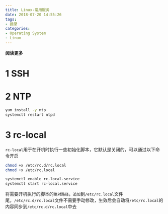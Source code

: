 ```yaml
---
title: Linux-常用服务
date: 2018-07-20 14:55:26
tags: 
- 摘录
categories: 
- Operating System
- Linux
---
```


__阅读更多__

<!--more-->

# 1 SSH

# 2 NTP

```sh
yum install -y ntp
systemctl restart ntpd
```

# 3 rc-local

`rc-local`用于在开机时执行一些初始化脚本，它默认是关闭的，可以通过以下命令开启

```sh
chmod +x /etc/rc.d/rc.local
chmod +x /etc/rc.local

systemctl enable rc-local.service
systemctl start rc-local.service
```

将需要开机执行的脚本的`绝对路径`，`追加`到`/etc/rc.local`文件尾，`/etc/rc.d/rc.local`文件不需要手动修改，生效后会自动将`/etc/rc.local`的内容同步到`/etc/rc.d/rc.local`中去
